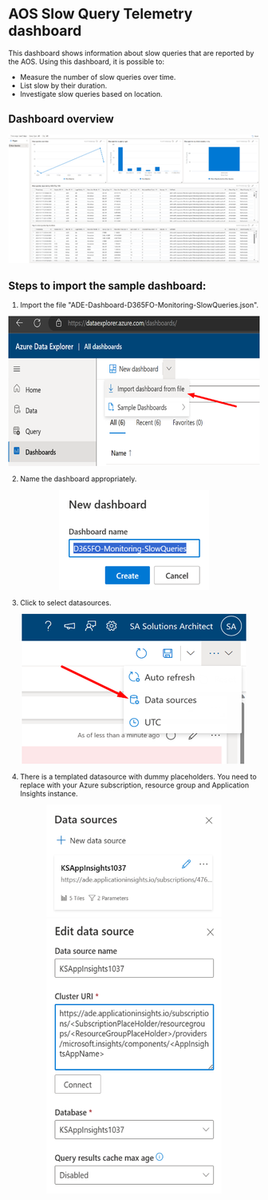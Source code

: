 # AOS Slow Query Telemetry dashboard
This dashboard shows information about slow queries that are reported by the AOS. Using this dashboard, it is possible to:
- Measure the number of slow queries over time.
- List slow by their duration.
- Investigate slow queries based on location.

## Dashboard overview

<div align=center><img src="./img/SlowQueriesDashboard1.png"></div>

## Steps to import the sample dashboard:
  1. Import the file "ADE-Dashboard-D365FO-Monitoring-SlowQueries.json".
  
  <div align=center><img src="./img/1ImportSample.png" width="600" height="300"></div>

  2. Name the dashboard appropriately.
  
   <div align=center><img src="./img/2EditName.png" width="300" height="200"></div>
  
  3. Click to select datasources. 
  
  <div align=center><img src="./img/3Datasource.png" width="450" height="300"></div>
  
  4. There is a templated datasource with dummy placeholders. You need to replace with your Azure subscription, resource group and Application Insights instance.
  
  <div align=center><img src="./img/4DatasourceEdit.png" width="350" height="225"></div>
  <div align=center><img src="./img/5DatasourceSet.png" width="350" height="550"></div>
